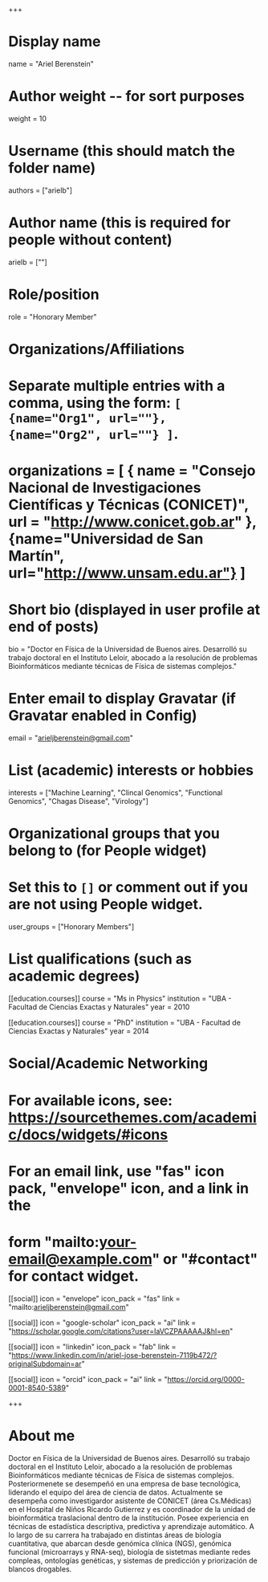 +++
# Display name
name = "Ariel Berenstein"

# Author weight -- for sort purposes
weight = 10

# Username (this should match the folder name)
authors = ["arielb"]

# Author name (this is required for people without content)
arielb = [""]

# Role/position
role = "Honorary Member"

# Organizations/Affiliations
#   Separate multiple entries with a comma, using the form: `[ {name="Org1", url=""}, {name="Org2", url=""} ]`.
# organizations = [ { name = "Consejo Nacional de Investigaciones Científicas y Técnicas (CONICET)", url = "http://www.conicet.gob.ar" }, {name="Universidad de San Martín", url="http://www.unsam.edu.ar"} ]

# Short bio (displayed in user profile at end of posts)
bio = "Doctor en Física de la Universidad de Buenos aires. Desarrolló su trabajo doctoral en el Instituto Leloir, abocado a la resolución de problemas Bioinformáticos mediante técnicas de Física de sistemas complejos."

# Enter email to display Gravatar (if Gravatar enabled in Config)
email = "arieljberenstein@gmail.com"

# List (academic) interests or hobbies
interests = ["Machine Learning", "Clincal Genomics", "Functional Genomics", "Chagas Disease", "Virology"]

# Organizational groups that you belong to (for People widget)
#   Set this to `[]` or comment out if you are not using People widget.
user_groups = ["Honorary Members"]

# List qualifications (such as academic degrees)
[[education.courses]]
  course = "Ms in Physics"
  institution = "UBA - Facultad de Ciencias Exactas y Naturales"
  year = 2010

[[education.courses]]
  course = "PhD"
  institution = "UBA - Facultad de Ciencias Exactas y Naturales"
  year = 2014

# Social/Academic Networking
# For available icons, see: https://sourcethemes.com/academic/docs/widgets/#icons
#   For an email link, use "fas" icon pack, "envelope" icon, and a link in the
#   form "mailto:your-email@example.com" or "#contact" for contact widget.

[[social]]
  icon = "envelope"
  icon_pack = "fas"
  link = "mailto:arieljberenstein@gmail.com"

[[social]]
  icon = "google-scholar"
  icon_pack = "ai"
  link = "https://scholar.google.com/citations?user=IaVCZPAAAAAJ&hl=en"

[[social]]
  icon = "linkedin"
  icon_pack = "fab"
  link = "https://www.linkedin.com/in/ariel-jose-berenstein-7119b472/?originalSubdomain=ar"

[[social]]
  icon = "orcid"
  icon_pack = "ai"
  link = "https://orcid.org/0000-0001-8540-5389"

+++

# About me 

Doctor en Física de la Universidad de Buenos aires. Desarrolló su trabajo doctoral en el Instituto Leloir, abocado a la resolución de problemas Bioinformáticos mediante técnicas de Física de sistemas complejos. Posteriormenete se desempeñó en una empresa de base tecnológica, liderando el equipo del área de ciencia de datos. Actualmente se desempeña como investigardor asistente de CONICET (área Cs.Médicas) en el Hospital de Niños Ricardo Gutierrez y es coordinador de la unidad de bioinformática traslacional dentro de la institución. Posee experiencia en técnicas de estadística descriptiva, predictiva y aprendizaje automático. A lo largo de su carrera ha trabajado en distintas áreas de biología cuantitativa, que abarcan desde genómica clínica (NGS), genómica funcional (microarrays y RNA-seq), biología de sistetmas mediante redes compleas, ontologías genéticas, y sistemas de predicción y priorización de blancos drogables.
